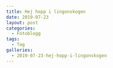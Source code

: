 ```yaml
---
title: Hej hopp i lingonskogen
date: 2019-07-23
layout: post
categories:
  - Fotoblogg
tags:
  - Tag
galleries:
  - 2019-07-23-hej-hopp-i-lingonskogen
---
```

